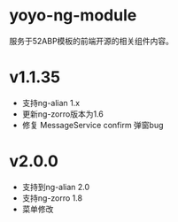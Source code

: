 # yoyo-ng-module
服务于52ABP模板的前端开源的相关组件内容。


# v1.1.35
* 支持ng-alian 1.x
* 更新ng-zorro版本为1.6
* 修复 MessageService confirm 弹窗bug


# v2.0.0
* 支持到ng-alian 2.0
* 支持ng-zorro 1.8
* 菜单修改
